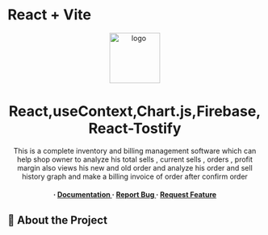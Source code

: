 # React + Vite
<div align='center'>

<img src="https://imagetolink.com/ib/pC3hJ5q5qn" alt="logo" width=100 height=100 />

<h1>React,useContext,Chart.js,Firebase,React-Tostify</h1>
<p>This is a complete inventory and billing management software which can help shop owner to analyze his total sells , current sells , orders , profit margin also views his new and old order and analyze his order and sell history graph and make a billing invoice of order after confirm order</p>

<h4> <span> · </span> <a href="https://github.com/Umar2838/I-click-inventory/blob/master/README.md"> Documentation </a> <span> · </span> <a href="https://github.com/Umar2838/I-click-inventory/issues"> Report Bug </a> <span> · </span> <a href="https://github.com/Umar2838/I-click-inventory/issues"> Request Feature </a> </h4>


</div>

## :star2: About the Project
